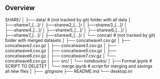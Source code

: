 ## Overview

SHARE/
│
├── data/                       # (not tracked by git) folder with all data
│   ├──sharew1_[...]/
│   ├──sharew2_[...]/
│   ├──sharew3_[...]/
│   ├──sharew4_[...]/
│   ├──sharew5_[...]/
│   ├──sharew6_[...]/
│   ├──sharew7_[...]/
│   ├──sharew8_[...]/
│   └── concat/                  # (not tracked by git) folder with merged datasets
│       ├── concatwave1.csv.gz
│       ├── concatwave2.csv.gz
│       ├── concatwave3.csv.gz
│       ├── concatwave4.csv.gz
│       ├── concatwave5.csv.gz
│       ├── concatwave6.csv.gz
│       ├── concatwave7.csv.gz
│       └── concatwave8.csv.gz
│
├── src/
│   └── notebooks/
│       ├── Format.ipynb         # SCRIPT TO DELETE?
│       └── merge.ipynb          # script for merging and savings all new files
│
├── .gitignore
├── README.md
└── desktop.ini